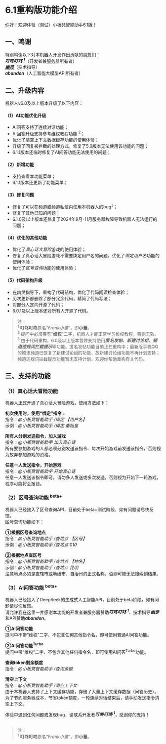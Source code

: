 # 6.1重构版功能介绍

你好！欢迎体验（测试）小板凳智能助手6.1版！



## 一、鸣谢

特别鸣谢以下对本机器人开发作出贡献的朋友们：<br>
[***叮咚叮咚 <sup>1</sup>***](https://github.com/FrankXiDong/)（开发者兼服务器所有者）<br>
[***幽灵***](https://github.com/particle050811/)（技术指导）<br>
***abandon***（人工智能大模型API所有者）<br>


## 二、升级内容

机器人v6.0及以上版本升级了以下内容：<br>
#### （1）AI功能优化升级
- AI问答支持了连续对话功能；
- AI回答升级支持参考维权教程功能 <sup>2</sup>；
- 优化了清空上下文数据缓存功能的使用体验；
- 升级了回复被拦截的处理方式，修复了5.0版本无法使用该功能的问题；
- 6.1.1版本还临时修复了AI问答功能无法使用的问题；
#### （2）新增功能
- 支持查看本功能菜单；
- 6.1.1版本还更新了功能菜单；
#### （3）修复问题
- 修复了可以在频道或频道私信内使用本机器人的bug<sup>3</sup>；
- 修复了其他已知的问题；
- 6.1.0及以上版本还修复了2024年9月-11月服务器故障导致机器人无法运行的问题；
#### （4）优化的其他功能
- 优化了*真心话大冒险*游戏的使用体验；
- 修复了真心话大冒险游戏不需要绑定用户名的问题，优化了*绑定用户名*功能的使用体验；
- 优化了*区号查询*功能的使用体验；
#### （5）代码架构升级
- 在幽灵指导下，重构了代码结构，优化了代码阅读检查体验；
- 历次更新都删除了部分冗余代码，精简了代码写法；
- 对部分人定向开源了代码；
- 6.0.1及以上版本还对所有人开源了代码。

>注：<br>
<sup>1</sup> **叮咚叮咚**原名“*Frank小董*”，即**小董**。<br>
<sup>2</sup> 提问中必须带有“**维权**”二字，机器人才能正常学习维权教程，否则无效。<br>
<sup>3</sup> 由于代码重构，6.0及以上版本暂停支持使用***匿名发帖*、*新建讨论组*、*频道违规词拦截提示***等功能。匿名发帖功能目前正在重构中；最新版手机QQ的腾讯频道已恢复了新建讨论组的功能，故新建讨论组功能不再计划支持；频道违规词拦截提示功能暂无支持计划，欢迎你帮助重构有关代码。



## 三、支持的功能

### （1）真心话大冒险功能
机器人正式开通了真心话大冒险游戏，使用方法如下：

**初次使用时，使用“绑定”指令：**<br>
指令：*@小板凳智能助手 /绑定 【用户名】*<br>
示例：*@小板凳智能助手 /绑定 秦始皇*

**所有人分别发送指令，加入游戏**<br>
指令：*@小板凳智能助手 加入真心话*<br>
所有要参加游戏的人都必须分别发送该指令、每次开始游戏前发送该指令，否则视为放弃参加游戏的资格。

**任意一人发送指令，开始游戏**<br>
指令：*@小板凳智能助手 开始真心话*<br>
任意一人发送该指令即可，请勿多人发送或多次发送，否则视为开始下一轮游戏，程序可能将会报错。


### （2）区号查询功能 <sup>beta+</sup>
机器人已经接入了区号查询API，目前处于beta+测试阶段，如有问题请尽快反馈。<br>
区号查询功能如下：

**①根据区号查询地点**<br>
指令：*@小板凳智能助手 /查地点 【区号】*<br>
示例：*@小板凳智能助手 /查地点 010*

**②根据地点查区号**<br>
指令：*@小板凳智能助手 /查地点 【地名】*<br>
示例：*@小板凳智能助手 /查地点 昆明*<br>
注意地点必须是直辖市或地级市、自治州的正式名称，否则可能无法搜索到结果。


### （3）AI问答功能 <sup>beta+</sup>
机器人已经接入了DeepSeek的生成式人工智能API，目前处于beta阶段，如有问题请尽快反馈。<br>
请允许我在这里一并感谢本功能的开发者兼服务器赞助***叮咚叮咚 <sup>1</sup>***、技术指导***幽灵***和API赞助***abandon***。

**①AI问答功能**<br>
提问中不带“维权”二字、不包含任何其他指令名，即可使用普通AI问答功能。

**②AI问答功能<sup>Turbo</sup>**<br>
提问中带“维权”二字、不包含其他任何指令名，即可使用AI问答<sup>Turbo</sup>功能。

**查询token剩余额度**<br>
指令：*@小板凳智能助手 /查询余额*

**清空上下文**<br>
指令：*@小板凳智能助手 /清空上下文*<br>
由于本机器人支持了上下文缓存功能，存储了大量上下文缓存数据（问答历史）。<br>
为了节约服务器成本，节省token额度，一轮连续对话结束后，请手动发送指令清空上下文。




体验中遇到任何问题或发现bug，请联系开发者***叮咚叮咚 <sup>1</sup>***，感谢你的支持！<br><br>


>注：<br>
<sup>1</sup> **叮咚叮咚**原名“*Frank小董*”，即**小董**。<br>
